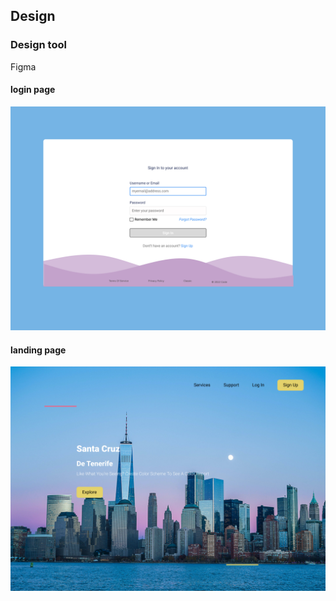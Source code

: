 ## Design
### Design tool

Figma

#### login page

![snippet](/Images/login-page.png)

#### landing page

![snippet](/images/landing-page.png)
